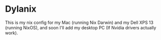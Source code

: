# Dylanix 

This is my nix config for my Mac (running Nix Darwin) and my Dell XPS 13 (running NixOS), and soon I'll add my desktop PC 
(If Nvidia drivers actually work).
